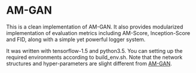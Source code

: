 # AM-GAN

This is a clean implementation of AM-GAN. It also provides modularized implementation of evaluation metrics including AM-Score, Inception-Score and FID, along with a simple yet powerful logger system. 

It was written with tensorflow-1.5 and python3.5. You can setting up the required environments according to build_env.sh. Note that the network structures and hyper-parameters are slight different from [AM-GAN](https://github.com/ZhimingZhou/AM-GAN-original).
